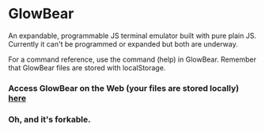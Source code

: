 GlowBear
========

An expandable, programmable JS terminal emulator built with pure plain JS. Currently it can't be programmed or expanded but both are underway.

For a command reference, use the command (help) in GlowBear. Remember that GlowBear files are stored with localStorage.


### Access GlowBear on the Web (your files are stored locally) [here](http://codatronic.github.io/GlowBear/)
### Oh, and it's forkable.
